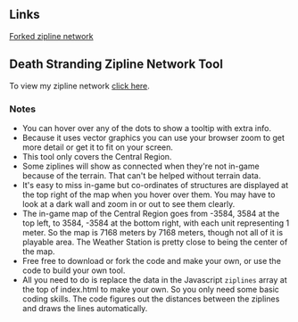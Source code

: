 ## Links

[Forked zipline network](http://tohalukmanhakim.github.io/death-stranding-zipline-network/)

## Death Stranding Zipline Network Tool

To view my zipline network [click here](http://smcnabb.github.io/death-stranding-zipline-network/).

### Notes

* You can hover over any of the dots to show a tooltip with extra info.
* Because it uses vector graphics you can use your browser zoom to get more detail or get it to fit on your screen.
* This tool only covers the Central Region.
* Some ziplines will show as connected when they're not in-game because of the terrain. That can't be helped without terrain data.
* It's easy to miss in-game but co-ordinates of structures are displayed at the top right of the map when you hover over them. You may have to look at a dark wall and zoom in or out to see them clearly.
* The in-game map of the Central Region goes from -3584, 3584 at the top left, to 3584, -3584 at the bottom right, with each unit representing 1 meter. So the map is 7168 meters by 7168 meters, though not all of it is playable area. The Weather Station is pretty close to being the center of the map.
* Free free to download or fork the code and make your own, or use the code to build your own tool.
* All you need to do is replace the data in the Javascript `ziplines` array at the top of index.html to make your own. So you only need some basic coding skills. The code figures out the distances between the ziplines and draws the lines automatically.
